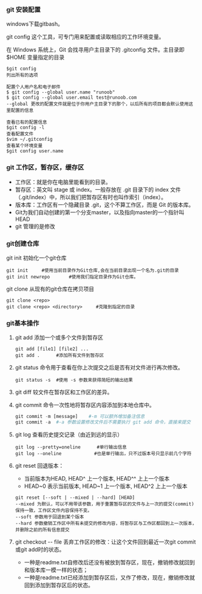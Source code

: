### git 安装配置

windows下载gitbash。

git config 这个工具，可专门用来配置或读取相应的工作环境变量。

在 Windows 系统上，Git 会找寻用户主目录下的 .gitconfig 文件。主目录即 $HOME 变量指定的目录

```git
$git config
列出所有的选项

配置个人用户名和电子邮件
$ git config --global user.name "runoob"
$ git config --global user.email test@runoob.com
--global 更改的配置文件就是位于你用户主目录下的那个，以后所有的项目都会默认使用这里配置的信息

查看已有的配置信息
$git config -l
查看配置文件
$vim ~/.gitconfig
查看某个环境变量
$git config user.name
```

### git 工作区，暂存区，缓存区

* 工作区：就是你在电脑里能看到的目录。
* 暂存区：英文叫 stage 或 index。一般存放在 .git 目录下的 index 文件（.git/index）中，所以我们把暂存区有时也叫作索引（index）。
* 版本库：工作区有一个隐藏目录 .git，这个不算工作区，而是 Git 的版本库。
* Git为我们自动创建的第一个分支master，以及指向master的一个指针叫HEAD
* git 管理的是修改

### git创建仓库

git init 初始化一个git仓库

```git
git init     #使用当前目录作为Git仓库,会在当前目录出现一个名为.git的目录
git init newrepo       #使用我们指定目录作为Git仓库。 
```

git clone 从现有的git仓库在拷贝项目

```git
git clone <repo>
git clone <repo> <directory>     #克隆到指定的目录
```

### git基本操作

1. git add  添加一个或多个文件到暂存区

   ```git
   git add [file1] [file2] ...
   git add .      #添加所有文件到暂存区
   ```

   

2. git status 命令用于查看在你上次提交之后是否有对文件进行再次修改。

   ```git
   git status -s  #使用 -s 参数来获得简短的输出结果
   ```


3. git diff  较文件在暂存区和工作区的差异。

4. git commit 命令一次性地将暂存区内容添加到本地仓库中。

   ```python
   git commit -m [message]    #-m 可以额外增加备注信息
   git commit -a  #-a 参数设置修改文件后不需要执行 git add 命令，直接来提交
   ```

5. git log 查看历史提交记录（由近到远的显示）

   ```git
   git log --pretty=oneline      #单行输出信息
   git log --oneline            #也是单行输出，只不过版本号只显示前几个字符
   ```

6. git reset 回退版本： 

   * 当前版本为HEAD, HEAD^ 上一个版本, HEAD^^ 上上一个版本
   * HEAD~0 表示当前版本, HEAD~1 上一个版本, HEAD^2 上上一个版本

   ```git
   git reset [--soft | --mixed | --hard] [HEAD]
   --mixed 为默认，可以不用带该参数，用于重置暂存区的文件与上一次的提交(commit)保持一致，工作区文件内容保持不变。
   --soft 参数用于回退到某个版本
   --hard 参数撤销工作区中所有未提交的修改内容，将暂存区与工作区都回到上一次版本，并删除之前的所有信息提交
   ```


7. git checkout -- file 丢弃工作区的修改：让这个文件回到最近一次git commit或git add时的状态。
   * 一种是readme.txt自修改后还没有被放到暂存区，现在，撤销修改就回到和版本库一模一样的状态；
   * 一种是readme.txt已经添加到暂存区后，又作了修改，现在，撤销修改就回到添加到暂存区后的状态。